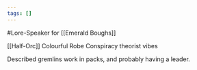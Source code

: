 ```yaml
---
tags: []
---
```

#Lore-Speaker for [[Emerald Boughs]]

[[Half-Orc]]
Colourful Robe
Conspiracy theorist vibes

Described gremlins work in packs, and probably having a leader.


